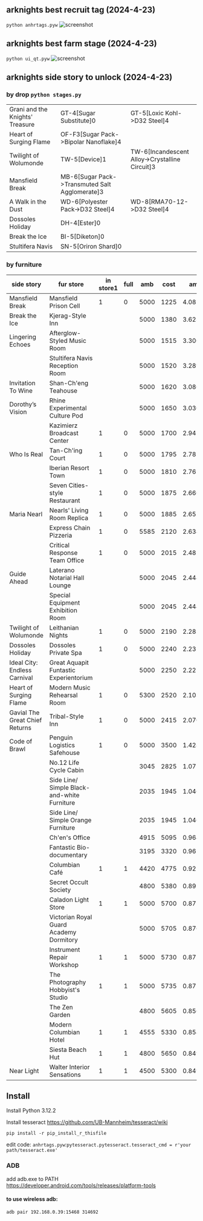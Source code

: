 ## arknights best recruit tag (2024-4-23)
```python anhrtags.pyw```
![screenshot](screenshot/tag.png)

## arknights best farm stage (2024-4-23)
```python ui_qt.pyw```
![screenshot](screenshot/farm.png)

## arknights side story to unlock (2024-4-23)
### by drop ```python stages.py```
|                                   |                                                                ||
|-----------------------------------|----------------------------------------------------------------|-|
| Grani and the Knights' Treasure | GT-4[Sugar Substitute]0            | GT-5[Loxic Kohl->D32 Steel]4 |
| Heart of Surging Flame          | OF-F3[Sugar Pack->Bipolar Nanoflake]4                        ||
| Twilight of Wolumonde           | TW-5[Device]1      |TW-6[Incandescent Alloy->Crystalline Circuit]3|
| Mansfield Break                 | MB-6[Sugar Pack->Transmuted Salt Agglomerate]3               ||
| A Walk in the Dust              | WD-6[Polyester Pack->D32 Steel]4       |WD-8[RMA70-12->D32 Steel]4|
| Dossoles Holiday                | DH-4[Ester]0                                                 ||
| Break the Ice                   | BI-5[Diketon]0                                               ||
| Stultifera Navis                | SN-5[Oriron Shard]0                                          ||

### by furniture
| side story                     | fur store                                   | in store1 | full | amb  | cost | amb/cost    |
|--------------------------------|---------------------------------------------|-----------|------|------|------|-------------|
| Mansfield Break                | Mansfield Prison Cell                       | 1         | 0    | 5000 | 1225 | 4.081632653 |
| Break the Ice                  | Kjerag-Style Inn                            |           |      | 5000 | 1380 | 3.623188406 |
| Lingering Echoes               | Afterglow-Styled Music Room                 |           |      | 5000 | 1515 | 3.300330033 |
|                                | Stultifera Navis Reception Room             |           |      | 5000 | 1520 | 3.289473684 |
| Invitation To Wine             | Shan-Ch'eng Teahouse                        |           |      | 5000 | 1620 | 3.086419753 |
| Dorothy’s Vision               | Rhine Experimental Culture Pod              |           |      | 5000 | 1650 | 3.03030303  |
|                                | Kazimierz Broadcast Center                  | 1         | 0    | 5000 | 1700 | 2.941176471 |
| Who Is Real                    | Tan-Ch'ing Court                            | 1         | 0    | 5000 | 1795 | 2.78551532  |
|                                | Iberian Resort Town                         | 1         | 0    | 5000 | 1810 | 2.762430939 |
|                                | Seven Cities-style Restaurant               | 1         | 0    | 5000 | 1875 | 2.666666667 |
| Maria Nearl                    | Nearls' Living Room Replica                 | 1         | 0    | 5000 | 1885 | 2.652519894 |
|                                | Express Chain Pizzeria                      | 1         | 0    | 5585 | 2120 | 2.634433962 |
|                                | Critical Response Team Office               | 1         | 0    | 5000 | 2015 | 2.481389578 |
| Guide Ahead                    | Laterano Notarial Hall Lounge               |           |      | 5000 | 2045 | 2.444987775 |
|                                | Special Equipment Exhibition Room           |           |      | 5000 | 2045 | 2.444987775 |
| Twilight of Wolumonde          | Leithanian Nights                           | 1         | 0    | 5000 | 2190 | 2.283105023 |
| Dossoles Holiday               | Dossoles Private Spa                        | 1         | 0    | 5000 | 2240 | 2.232142857 |
| Ideal City: Endless Carnival   | Great Aquapit Funtastic Experientorium      |           |      | 5000 | 2250 | 2.222222222 |
| Heart of Surging Flame         | Modern Music Rehearsal Room                 | 1         | 0    | 5300 | 2520 | 2.103174603 |
| Gavial The Great Chief Returns | Tribal-Style Inn                            | 1         | 0    | 5000 | 2415 | 2.070393375 |
| Code of Brawl                  | Penguin Logistics Safehouse                 | 1         | 0    | 5000 | 3500 | 1.428571429 |
|                                | No.12 Life Cycle Cabin                      |           |      | 3045 | 2825 | 1.077876106 |
|                                | Side Line/ Simple Black-and-white Furniture |           |      | 2035 | 1945 | 1.046272494 |
|                                | Side Line/ Simple Orange Furniture          |           |      | 2035 | 1945 | 1.046272494 |
|                                | Ch'en's Office                              |           |      | 4915 | 5095 | 0.964671246 |
|                                | Fantastic Bio-documentary                   |           |      | 3195 | 3320 | 0.962349398 |
|                                | Columbian Café                              | 1         | 1    | 4420 | 4775 | 0.92565445  |
|                                | Secret Occult Society                       |           |      | 4800 | 5380 | 0.892193309 |
|                                | Caladon Light Store                         | 1         | 1    | 5000 | 5700 | 0.877192982 |
|                                | Victorian Royal Guard Academy Dormitory     |           |      | 5000 | 5705 | 0.876424189 |
|                                | Instrument Repair Workshop                  | 1         | 1    | 5000 | 5730 | 0.872600349 |
|                                | The Photography Hobbyist's Studio           | 1         | 1    | 5000 | 5735 | 0.871839582 |
|                                | The Zen Garden                              |           |      | 4800 | 5605 | 0.856378234 |
|                                | Modern Columbian Hotel                      | 1         | 1    | 4555 | 5330 | 0.854596623 |
|                                | Siesta Beach Hut                            | 1         | 1    | 4800 | 5650 | 0.849557522 |
| Near Light                     | Walter Interior Sensations                  | 1         | 1    | 4500 | 5300 | 0.849056604 |

## Install
Install Python 3.12.2

Install tesseract https://github.com/UB-Mannheim/tesseract/wiki

```pip install -r pip_install_r_thisfile```

edit code:   ```anhrtags.pyw```:```pytesseract.pytesseract.tesseract_cmd = r'your path/tesseract.exe'```


### ADB
  add adb.exe to PATH https://developer.android.com/tools/releases/platform-tools
#### to use wireless adb:
  ```adb pair 192.168.0.39:15468 314692```
  

